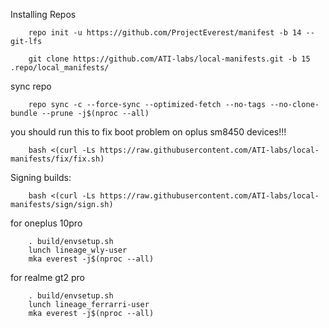 Installing Repos

        repo init -u https://github.com/ProjectEverest/manifest -b 14 --git-lfs

        git clone https://github.com/ATI-labs/local-manifests.git -b 15 .repo/local_manifests/
        
sync repo

        repo sync -c --force-sync --optimized-fetch --no-tags --no-clone-bundle --prune -j$(nproc --all)

you should run this to fix boot problem on oplus sm8450 devices!!!

        bash <(curl -Ls https://raw.githubusercontent.com/ATI-labs/local-manifests/fix/fix.sh)

Signing builds:

        bash <(curl -Ls https://raw.githubusercontent.com/ATI-labs/local-manifests/sign/sign.sh)

for oneplus 10pro
        
        . build/envsetup.sh
        lunch lineage_wly-user
        mka everest -j$(nproc --all)

for realme gt2 pro
        
        . build/envsetup.sh
        lunch lineage_ferrarri-user
        mka everest -j$(nproc --all)

